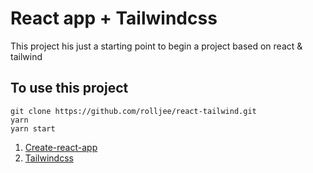 # React app + Tailwindcss

This project his just a starting point to begin a project based on react & tailwind

## To use this project

```shell
git clone https://github.com/rolljee/react-tailwind.git
yarn
yarn start
```

1. [Create-react-app](https://facebook.github.io/create-react-app/)
1. [Tailwindcss](https://tailwindcss.com)
